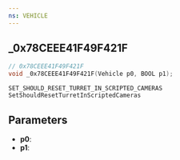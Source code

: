 ```yaml
---
ns: VEHICLE
---
```

## _0x78CEEE41F49F421F

```c
// 0x78CEEE41F49F421F
void _0x78CEEE41F49F421F(Vehicle p0, BOOL p1);
```

```
SET_SHOULD_RESET_TURRET_IN_SCRIPTED_CAMERAS
SetShouldResetTurretInScriptedCameras
```

## Parameters
* **p0**: 
* **p1**: 

